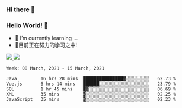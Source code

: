 ### Hi there 👋
### Hello World! 🙌

- 🌱 I’m currently learning ...
- 📖目前正在努力的学习之中!

<a href="https://github.com/anuraghazra/github-readme-stats">
  <img src="https://github-readme-stats.vercel.app/api?username=keyboardWithDream&show_icons=true&repo=github-readme-stats" />
</a>
<a href="https://github.com/anuraghazra/convoychat">
  <img src="https://github-readme-stats.vercel.app/api/top-langs/?username=keyboardWithDream&layout=compact&repo=convoychat" />
</a>



<!--START_SECTION:waka-->
```text
Week: 08 March, 2021 - 15 March, 2021

Java         16 hrs 28 mins  ███████████████▓░░░░░░░░░   62.73 % 
Vue.js       6 hrs 14 mins   ██████░░░░░░░░░░░░░░░░░░░   23.79 % 
SQL          1 hr 45 mins    █▓░░░░░░░░░░░░░░░░░░░░░░░   06.69 % 
XML          35 mins         ▓░░░░░░░░░░░░░░░░░░░░░░░░   02.25 % 
JavaScript   35 mins         ▓░░░░░░░░░░░░░░░░░░░░░░░░   02.23 % 
```
<!--END_SECTION:waka-->
